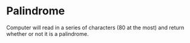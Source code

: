 # Palindrome
Computer will read in a series of characters (80 at the most) and return whether or not it is a palindrome.
